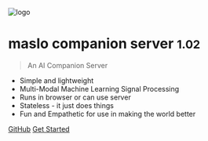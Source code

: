 <!-- _coverpage.md -->

![logo](https://cdn-images-1.medium.com/max/1600/1*Gm7A7w4vJZeNXKHJQxhq7Q.gif)

# maslo companion server <small>1.02</small>

> An AI Companion Server

- Simple and lightweight
- Multi-Modal Machine Learning Signal Processing
- Runs in browser or can use server
- Stateless - it just does things
- Fun and Empathetic for use in making the world better

[GitHub](https://github.com/HeyMaslo/companionserver)
[Get Started](#heymaslocompanionserver)